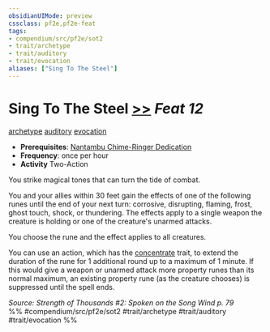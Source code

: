 ```yaml
---
obsidianUIMode: preview
cssclass: pf2e,pf2e-feat
tags:
- compendium/src/pf2e/sot2
- trait/archetype
- trait/auditory
- trait/evocation
aliases: ["Sing To The Steel"]
---
```

# Sing To The Steel  [>>](../../rules/core-rulebook/chapter-9-playing-the-game.md#Actions "Two-Action") *Feat 12*  
[archetype](../../rules/traits/archetype.md)  [auditory](../../rules/traits/auditory.md)  [evocation](../../rules/traits/evocation.md)  

- **Prerequisites**: [Nantambu Chime-Ringer Dedication](nantambu-chime-ringer-dedication-sot2.md)
- **Frequency**: once per hour
- **Activity** Two-Action

You strike magical tones that can turn the tide of combat.

You and your allies within 30 feet gain the effects of one of the following runes until the end of your next turn: corrosive, disrupting, flaming, frost, ghost touch, shock, or thundering. The effects apply to a single weapon the creature is holding or one of the creature's unarmed attacks.

You choose the rune and the effect applies to all creatures.

You can use an action, which has the [concentrate](../../rules/traits/concentrate.md) trait, to extend the duration of the rune for 1 additional round up to a maximum of 1 minute. If this would give a weapon or unarmed attack more property runes than its normal maximum, an existing property rune (as the creature chooses) is suppressed until the spell ends.

*Source: Strength of Thousands #2: Spoken on the Song Wind p. 79*  
%% #compendium/src/pf2e/sot2 #trait/archetype #trait/auditory #trait/evocation %%